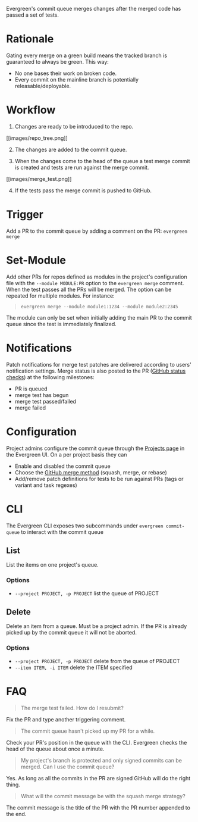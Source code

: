 Evergreen's commit queue merges changes after the merged code has passed a set of tests.

# Rationale 
Gating every merge on a green build means the tracked branch is guaranteed to always be green. This way: 
* No one bases their work on broken code.
* Every commit on the mainline branch is potentially releasable/deployable.

# Workflow
1. Changes are ready to be introduced to the repo.

[[images/repo_tree.png]]

2. The changes are added to the commit queue.


3. When the changes come to the head of the queue a test merge commit is created and tests are run against the merge commit.
 
[[images/merge_test.png]]

4. If the tests pass the merge commit is pushed to GitHub.

# Trigger
Add a PR to the commit queue by adding a comment on the PR: `evergreen merge` 
# Set-Module
Add other PRs for repos defined as modules in the project's configuration file with the `--module MODULE:PR` option to the `evergreen merge` comment. When the test passes all the PRs will be merged. The option can be repeated for multiple modules. For instance: 
> `evergreen merge --module module1:1234 --module module2:2345`

The module can only be set when initially adding the main PR to the commit queue since the test is immediately finalized.

# Notifications
Patch notifications for merge test patches are delivered according to users' notification settings. Merge status is also posted to the PR ([GitHub status checks](https://help.github.com/en/articles/about-status-checks)) at the following milestones:
* PR is queued
* merge test has begun
* merge test passed/failed
* merge failed

# Configuration
Project admins configure the commit queue through the [Projects page](https://evergreen.mongodb.com/projects) in the Evergreen UI. On a per project basis they can
* Enable and disabled the commit queue
* Choose the [GitHub merge method](https://help.github.com/en/articles/about-merge-methods-on-github) (squash, merge, or rebase)
* Add/remove patch definitions for tests to be run against PRs (tags or variant and task regexes)

# CLI
The Evergreen CLI exposes two subcommands under `evergreen commit-queue` to interact with the commit queue 
## List
List the items on one project's queue.
### Options
* `--project PROJECT, -p PROJECT` list the queue of PROJECT
## Delete
Delete an item from a queue. Must be a project admin.
If the PR is already picked up by the commit queue it will not be aborted.
### Options
* `--project PROJECT, -p PROJECT` delete from the queue of PROJECT
* `--item ITEM, -i ITEM` delete the ITEM specified

# FAQ
> The merge test failed. How do I resubmit?

Fix the PR and type another triggering comment.

> The commit queue hasn't picked up my PR for a while.

Check your PR's position in the queue with the CLI. Evergreen checks the head of the queue about once a minute.

> My project's branch is protected and only signed commits can be merged. Can I use the commit queue?

Yes. As long as all the commits in the PR are signed GitHub will do the right thing.

> What will the commit message be with the squash merge strategy?

The commit message is the title of the PR with the PR number appended to the end.